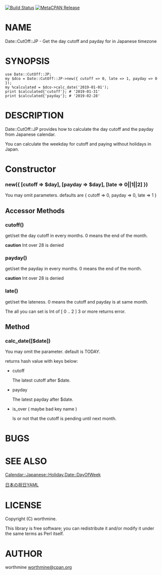 [![Build Status](https://travis-ci.com/worthmine/Date-Cutoff-JP.svg?branch=master)](https://travis-ci.com/worthmine/Date-Cutoff-JP) [![MetaCPAN Release](https://badge.fury.io/pl/Date-Cutoff-JP.svg)](https://metacpan.org/release/Date-Cutoff-JP)
# NAME

Date::CutOff::JP - Get the day cutoff and payday for in Japanese timezone

# SYNOPSIS

    use Date::CutOff::JP;
    my $dco = Date::CutOff::JP->new({ cutoff => 0, late => 1, payday => 0 });
    my %calculated = $dco->calc_date('2019-01-01');
    print $calculated{'cutoff'}; # '2019-01-31'
    print $calculated{'payday'}; # '2019-02-28'

# DESCRIPTION

Date::CutOff::JP provides how to calculate the day cutoff and the payday from Japanese calendar.

You can calculate the weekday for cutoff and paying without holidays in Japan.

# Constructor

### new({ \[cutoff => $day\], \[payday => $day\], \[late => 0||1||2\] })

You may omit parameters. defaults are { cutoff => 0, payday => 0, late => 1 }

## Accessor Methods

### cutoff()

get/set the day cutoff in every months. 0 means the end of the month.

**caution** Int over 28 is denied

### payday()

get/set the payday in every months. 0 means the end of the month.

**caution** Int over 28 is denied

### late()

get/set the lateness. 0 means the cutoff and payday is at same month.

The all you can set is Int of \[ 0 .. 2 \] 3 or more returns error.

## Method

### calc\_date(\[$date\])

You may omit the parameter. default is TODAY.

returns hash value with keys below:

- cutoff

    The latest cutoff after $date.

- payday

    The latest payday after $date.

- is\_over ( maybe bad key name )

    Is or not that the cutoff is pending until next month.

# BUGS

# SEE ALSO

[Calendar::Japanese::Holiday](https://metacpan.org/pod/Calendar%3A%3AJapanese%3A%3AHoliday),[Date::DayOfWeek](https://metacpan.org/pod/Date%3A%3ADayOfWeek)

[日本の祝日YAML](https://github.com/holiday-jp/holiday_jp/blob/master/holidays.yml)

# LICENSE

Copyright (C) worthmine.

This library is free software; you can redistribute it and/or modify
it under the same terms as Perl itself.

# AUTHOR

worthmine <worthmine@cpan.org>
